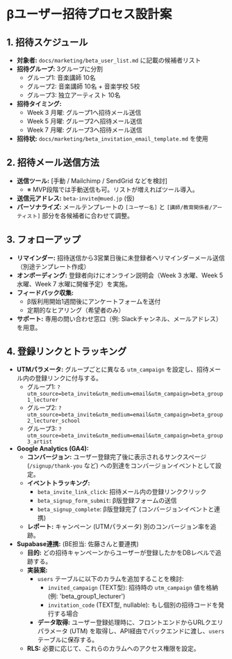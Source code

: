 # βユーザー招待プロセス設計案

## 1. 招待スケジュール

- **対象者:** `docs/marketing/beta_user_list.md` に記載の候補者リスト
- **招待グループ:** 3グループに分割
    - グループ1: 音楽講師 10名
    - グループ2: 音楽講師 10名 + 音楽学校 5校
    - グループ3: 独立アーティスト 10名
- **招待タイミング:**
    - Week 3 月曜: グループ1へ招待メール送信
    - Week 5 月曜: グループ2へ招待メール送信
    - Week 7 月曜: グループ3へ招待メール送信
- **招待状:** `docs/marketing/beta_invitation_email_template.md` を使用

## 2. 招待メール送信方法

- **送信ツール:** [手動 / Mailchimp / SendGrid などを検討]
    - ※ MVP段階では手動送信も可。リストが増えればツール導入。
- **送信元アドレス:** `beta-invite@mued.jp` (仮)
- **パーソナライズ:** メールテンプレートの `[ユーザー名]` と `[講師/教育関係者/アーティスト]` 部分を各候補者に合わせて調整。

## 3. フォローアップ

- **リマインダー:** 招待送信から3営業日後に未登録者へリマインダーメール送信（別途テンプレート作成）
- **オンボーディング:** 登録者向けにオンライン説明会（Week 3 水曜、Week 5 水曜、Week 7 水曜に開催予定）を実施。
- **フィードバック収集:**
    - β版利用開始1週間後にアンケートフォームを送付
    - 定期的なヒアリング（希望者のみ）
- **サポート:** 専用の問い合わせ窓口（例: Slackチャンネル、メールアドレス）を用意。

## 4. 登録リンクとトラッキング

- **UTMパラメータ:** グループごとに異なる `utm_campaign` を設定し、招待メール内の登録リンクに付与する。
    - グループ1: `?utm_source=beta_invite&utm_medium=email&utm_campaign=beta_group1_lecturer`
    - グループ2: `?utm_source=beta_invite&utm_medium=email&utm_campaign=beta_group2_lecturer_school`
    - グループ3: `?utm_source=beta_invite&utm_medium=email&utm_campaign=beta_group3_artist`
- **Google Analytics (GA4):**
    - **コンバージョン:** ユーザー登録完了後に表示されるサンクスページ (`/signup/thank-you` など) への到達をコンバージョンイベントとして設定。
    - **イベントトラッキング:** 
        - `beta_invite_link_click`: 招待メール内の登録リンククリック
        - `beta_signup_form_submit`: β版登録フォームの送信
        - `beta_signup_complete`: β版登録完了 (コンバージョンイベントと連携)
    - **レポート:** キャンペーン (UTMパラメータ) 別のコンバージョン率を追跡。
- **Supabase連携:** (BE担当: 佐藤さんと要連携)
    - **目的:** どの招待キャンペーンからユーザーが登録したかをDBレベルで追跡する。
    - **実装案:**
        - `users` テーブルに以下のカラムを追加することを検討:
            - `invited_campaign` (TEXT型): 招待時の `utm_campaign` 値を格納 (例: 'beta_group1_lecturer')
            - `invitation_code` (TEXT型, nullable): もし個別の招待コードを発行する場合
        - **データ取得:** ユーザー登録処理時に、フロントエンドからURLクエリパラメータ (UTM) を取得し、API経由でバックエンドに渡し、`users` テーブルに保存する。
    - **RLS:** 必要に応じて、これらのカラムへのアクセス権限を設定。 